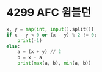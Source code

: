# 4299 AFC 윔블던




```python
x, y = map(int, input().split())
if x - y < 0 or (x - y) % 2 != 0:
    print(-1)
else:
    a = (x + y) // 2
    b = x - a
    print(max(a, b), min(a, b))
```
